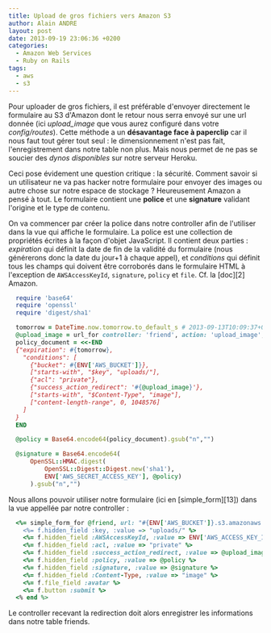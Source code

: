 ```yaml
---
title: Upload de gros fichiers vers Amazon S3
author: Alain ANDRE
layout: post
date: 2013-09-19 23:06:36 +0200
categories:
  - Amazon Web Services
  - Ruby on Rails
tags:
  - aws
  - s3
---
```

Pour uploader de gros fichiers, il est préférable d'envoyer directement le formulaire au S3 d'Amazon dont le retour nous serra envoyé sur une url donnée (ici *upload_image* que vous aurez configuré dans votre *config/routes*). Cette méthode a un **désavantage face à paperclip** car il nous faut tout gérer tout seul : le dimensionnement n'est pas fait, l'enregistrement dans notre table non plus. Mais nous permet de ne pas se soucier des *dynos disponibles* sur notre serveur Heroku.

Ceci pose évidement une question critique : la sécurité. Comment savoir si un utilisateur ne va pas hacker notre formulaire pour envoyer des images ou autre chose sur notre espace de stockage ? Heureusement Amazon a pensé à tout. Le formulaire contient une **police** et une **signature** validant l'origine et le type de contenu.

On va commencer par créer la police dans notre controller afin de l'utiliser dans la vue qui affiche le formulaire. La police est une collection de propriétés écrites à la façon d'objet JavaScript. Il contient deux parties : *expiration* qui définit la date de fin de la validité du formulaire (nous générerons donc la date du jour+1 à chaque appel), et *conditions* qui définit tous les champs qui doivent être corroborés dans le formulaire HTML à l'exception de `AWSAccessKeyId`, `signature`, `policy` et `file`. Cf. la &#91;doc&#93;&#91;2&#93; Amazon.
```ruby
  require 'base64'
  require 'openssl'
  require 'digest/sha1'

  tomorrow = DateTime.now.tomorrow.to_default_s # 2013-09-13T10:09:37+02:00
  @upload_image = url_for controller: 'friend', action: 'upload_image', host: request.host, locale: I18n.locale
  policy_document = <<-END
  {"expiration": #{tomorrow},
    "conditions": [
      {"bucket": #{ENV['AWS_BUCKET']}},
      ["starts-with", "$key", "uploads/"],
      {"acl": "private"},
      {"success_action_redirect": '#{@upload_image}'},
      ["starts-with", "$Content-Type", "image"],
      ["content-length-range", 0, 1048576]
    ]
  }
  END

  @policy = Base64.encode64(policy_document).gsub("n","")

  @signature = Base64.encode64(
      OpenSSL::HMAC.digest(
          OpenSSL::Digest::Digest.new('sha1'),
          ENV['AWS_SECRET_ACCESS_KEY'], @policy)
      ).gsub("n","")
```

Nous allons pouvoir utiliser notre formulaire (ici en \[simple_form\]\[13\]) dans la vue appellée par notre controller :
```ruby
  <%= simple_form_for @friend, url: "#{ENV['AWS_BUCKET']}.s3.amazonaws.com" do |f| %>
    <%= f.hidden_field :key, :value => "uploads/" %>
    <%= f.hidden_field :AWSAccessKeyId, :value => ENV['AWS_ACCESS_KEY_ID'] %>
    <%= f.hidden_field :acl, :value => "private" %>
    <%= f.hidden_field :success_action_redirect, :value => @upload_image %>
    <%= f.hidden_field :policy, :value => @policy %>
    <%= f.hidden_field :signature, :value => @signature %>
    <%= f.hidden_field :Content-Type, :value => "image" %>
    <%= f.file_field :avatar %>
    <%= f.button :submit %>
  <% end %>
```

Le controller recevant la redirection doit alors enregistrer les informations dans notre table friends.
